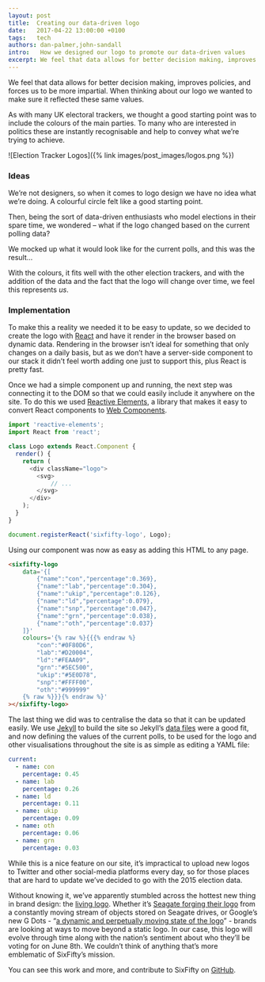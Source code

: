 ```yaml
---
layout: post
title:  Creating our data-driven logo
date:   2017-04-22 13:00:00 +0100
tags:   tech
authors: dan-palmer,john-sandall
intro:   How we designed our logo to promote our data-driven values
excerpt: We feel that data allows for better decision making, improves policies, and forces us to be more impartial. When thinking about our logo we wanted to make sure it reflected these same values.
---
```


We feel that data allows for better decision making, improves policies, and forces us to be more impartial. When thinking about our logo we wanted to make sure it reflected these same values.

As with many UK electoral trackers, we thought a good starting point was to include the colours of the main parties. To many who are interested in politics these are instantly recognisable and help to convey what we’re trying to achieve.

![Election Tracker Logos]({% link images/post_images/logos.png %})

### Ideas

We’re not designers, so when it comes to logo design we have no idea what we’re doing. A colourful circle felt like a good starting point.

<p class="text-center">
    <!-- Equal distribution -->
    <sixfifty-logo
        data='{[{"name":"con","percentage":0.16666666667},{"name":"lab","percentage":0.16666666667},{"name":"ld","percentage":0.16666666667},{"name":"ukip","percentage":0.16666666667},{"name":"oth","percentage":0.16666666667},{"name":"grn","percentage":0.16666666667}]}'
        colours='{% raw %}{{% endraw %}{{ site.data.constants.colours | jsonify }}{% raw %}}{% endraw %}'
    ></sixfifty-logo>
</p>

Then, being the sort of data-driven enthusiasts who model elections in their spare time,  we wondered – what if the logo changed based on the current polling data?

We mocked up what it would look like for the current polls, and this was the result…

<p class="text-center">
    <!-- Polls 2017/04/20 -->
    <sixfifty-logo
        data='{[{"name":"con","percentage":0.45},{"name":"lab","percentage":0.26},{"name":"ld","percentage":0.11},{"name":"ukip","percentage":0.09},{"name":"oth","percentage":0.06},{"name":"grn","percentage":0.03}]}'
        colours='{% raw %}{{% endraw %}{{ site.data.constants.colours | jsonify }}{% raw %}}{% endraw %}'
    ></sixfifty-logo>
</p>

With the colours, it fits well with the other election trackers, and with the addition of the data and the fact that the logo will change over time, we feel this represents _us_.

### Implementation

To make this a reality we needed it to be easy to update, so we decided to create the logo with [React][react] and have it render in the browser based on dynamic data. Rendering in the browser isn’t ideal for something that only changes on a daily basis, but as we don’t have a server-side component to our stack it didn’t feel worth adding one just to support this, plus React is pretty fast.

Once we had a simple component up and running, the next step was connecting it to the DOM so that we could easily include it anywhere on the site. To do this we used [Reactive Elements][reactive-elements], a library that makes it easy to convert React components to [Web Components][web-components].

```js
import 'reactive-elements';
import React from 'react';

class Logo extends React.Component {
  render() {
    return (
      <div className="logo">
        <svg>
            // ...
        </svg>
      </div>
    );
  }
}

document.registerReact('sixfifty-logo', Logo);
```

Using our component was now as easy as adding this HTML to any page.

```html
<sixfifty-logo
    data='{[
        {"name":"con","percentage":0.369},
        {"name":"lab","percentage":0.304},
        {"name":"ukip","percentage":0.126},
        {"name":"ld","percentage":0.079},
        {"name":"snp","percentage":0.047},
        {"name":"grn","percentage":0.038},
        {"name":"oth","percentage":0.037}
    ]}'
    colours='{% raw %}{{{% endraw %}
        "con":"#0F80D6",
        "lab":"#D20004",
        "ld":"#FEAA09",
        "grn":"#5EC500",
        "ukip":"#5E0D78",
        "snp":"#FFFF00",
        "oth":"#999999"
    {% raw %}}}{% endraw %}'
></sixfifty-logo>
```

The last thing we did was to centralise the data so that it can be updated easily. We use [Jekyll][jekyll] to build the site so Jekyll’s [data files][jekyll-datafiles] were a good fit, and now defining the values of the current polls, to be used for the logo and other visualisations throughout the site is as simple as editing a YAML file:

```yaml
current:
  - name: con
    percentage: 0.45
  - name: lab
    percentage: 0.26
  - name: ld
    percentage: 0.11
  - name: ukip
    percentage: 0.09
  - name: oth
    percentage: 0.06
  - name: grn
    percentage: 0.03
```

While this is a nice feature on our site, it’s impractical to upload new logos to Twitter and other social-media platforms every day, so for those places that are hard to update we’ve decided to go with the 2015 election data.

<p class="text-center">
    <!-- 2015 results -->
    <sixfifty-logo
        data='{% raw %}{{% endraw %}{{ site.data.votes_2015.results | jsonify }}{% raw %}}{% endraw %}'
        colours='{% raw %}{{% endraw %}{{ site.data.constants.colours | jsonify }}{% raw %}}{% endraw %}'
    ></sixfifty-logo>
</p>

Without knowing it, we’ve apparently stumbled across the hottest new thing in brand design: the [living logo][living-logo]. Whether it’s [Seagate forging their logo][seagate-logo] from a constantly moving stream of objects stored on Seagate drives, or Google’s new G Dots - “[a dynamic and perpetually moving state of the logo][g-dots]” - brands are looking at ways to move beyond a static logo. In our case, this logo will evolve through time along with the nation’s sentiment about who they’ll be voting for on June 8th. We couldn’t think of anything that’s more emblematic of SixFifty’s mission.

You can see this work and more, and contribute to SixFifty on [GitHub][sixfifty-source].

[sixfifty-source]: https://github.com/six50/sixfifty
[react]: https://facebook.github.io/react/
[reactive-elements]: https://github.com/PixelsCommander/ReactiveElements
[web-components]: https://en.wikipedia.org/wiki/Web_Components
[jekyll]: https://jekyllrb.com/
[jekyll-datafiles]: https://jekyllrb.com/docs/datafiles/
[living-logo]: http://30kft.studioscience.com/living-logos-corporate-identity-in-a-time-of-constant-change/
[seagate-logo]: https://vimeo.com/121681674
[g-dots]: https://design.google.com/articles/evolving-the-google-identity/
